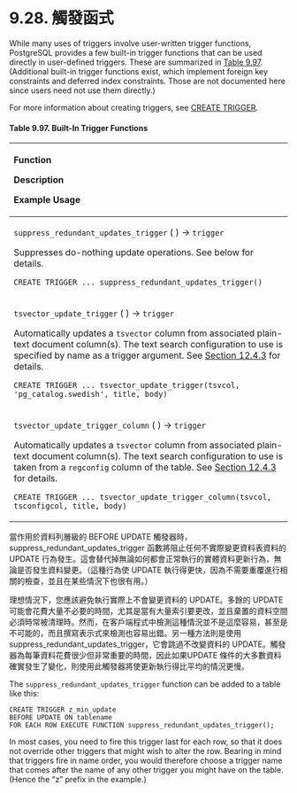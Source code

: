# 9.28. 觸發函式

While many uses of triggers involve user-written trigger functions, PostgreSQL provides a few built-in trigger functions that can be used directly in user-defined triggers. These are summarized in [Table 9.97](https://www.postgresql.org/docs/13/functions-trigger.html#BUILTIN-TRIGGERS-TABLE). \(Additional built-in trigger functions exist, which implement foreign key constraints and deferred index constraints. Those are not documented here since users need not use them directly.\)

For more information about creating triggers, see [CREATE TRIGGER](https://www.postgresql.org/docs/13/sql-createtrigger.html).

#### **Table 9.97. Built-In Trigger Functions**

<table>
  <thead>
    <tr>
      <th style="text-align:left">
        <p>Function</p>
        <p>Description</p>
        <p>Example Usage</p>
      </th>
    </tr>
  </thead>
  <tbody>
    <tr>
      <td style="text-align:left">
        <p><code>suppress_redundant_updates_trigger</code> ( ) &#x2192; <code>trigger</code>
        </p>
        <p>Suppresses do-nothing update operations. See below for details.</p>
        <p><code>CREATE TRIGGER ... suppress_redundant_updates_trigger()</code>
        </p>
      </td>
    </tr>
    <tr>
      <td style="text-align:left">
        <p><code>tsvector_update_trigger</code> ( ) &#x2192; <code>trigger</code>
        </p>
        <p>Automatically updates a <code>tsvector</code> column from associated plain-text
          document column(s). The text search configuration to use is specified by
          name as a trigger argument. See <a href="https://www.postgresql.org/docs/13/textsearch-features.html#TEXTSEARCH-UPDATE-TRIGGERS">Section 12.4.3</a> for
          details.</p>
        <p><code>CREATE TRIGGER ... tsvector_update_trigger(tsvcol, &apos;pg_catalog.swedish&apos;, title, body)</code>
        </p>
      </td>
    </tr>
    <tr>
      <td style="text-align:left">
        <p><code>tsvector_update_trigger_column</code> ( ) &#x2192; <code>trigger</code>
        </p>
        <p>Automatically updates a <code>tsvector</code> column from associated plain-text
          document column(s). The text search configuration to use is taken from
          a <code>regconfig</code> column of the table. See <a href="https://www.postgresql.org/docs/13/textsearch-features.html#TEXTSEARCH-UPDATE-TRIGGERS">Section 12.4.3</a> for
          details.</p>
        <p><code>CREATE TRIGGER ... tsvector_update_trigger_column(tsvcol, tsconfigcol, title, body)</code>
        </p>
      </td>
    </tr>
  </tbody>
</table>

當作用於資料列層級的 BEFORE UPDATE 觸發器時，suppress\_redundant\_updates\_trigger 函數將阻止任何不實際變更資料表資料的 UPDATE 行為發生。這會替代掉無論如何都會正常執行的實體資料更新行為，無論是否發生資料變更。（這種行為使 UPDATE 執行得更快，因為不需要重覆進行相關的檢查，並且在某些情況下也很有用。）

理想情況下，您應該避免執行實際上不會變更資料的 UPDATE。多餘的 UPDATE 可能會花費大量不必要的時間，尤其是當有大量索引要更改，並且棄置的資料空間必須時常被清理時。然而，在客戶端程式中檢測這種情況並不是這麼容易，甚至是不可能的，而且撰寫表示式來檢測也容易出錯。另一種方法則是使用 suppress\_redundant\_updates\_trigger，它會跳過不改變資料的 UPDATE。觸發器為每筆資料花費很少但非常重要的時間，因此如果UPDATE 條件的大多數資料確實發生了變化，則使用此觸發器將使更新執行得比平均的情況更慢。

The `suppress_redundant_updates_trigger` function can be added to a table like this:

```text
CREATE TRIGGER z_min_update
BEFORE UPDATE ON tablename
FOR EACH ROW EXECUTE FUNCTION suppress_redundant_updates_trigger();
```

In most cases, you need to fire this trigger last for each row, so that it does not override other triggers that might wish to alter the row. Bearing in mind that triggers fire in name order, you would therefore choose a trigger name that comes after the name of any other trigger you might have on the table. \(Hence the “z” prefix in the example.\)

